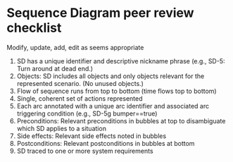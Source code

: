 # Sequence Diagram peer review checklist

Modify, update, add, edit as seems appropriate
1. SD has a unique identifier and descriptive nickname phrase (e.g., SD-5: Turn around at dead end.)
1. Objects: SD includes all objects and only objects relevant for the represented scenario. (No unused objects.)
1. Flow of sequence runs from top to bottom (time flows top to bottom)
1. Single, coherent set of actions represented
1. Each arc annotated with a unique arc identifier and associated arc triggering condition (e.g., SD-5g bumper==true)
1. Preconditions: Relevant preconditions in bubbles at top to disambiguate which SD applies to a situation
1. Side effects: Relevant side effects noted in bubbles
1. Postconditions: Relevant postconditions in bubbles at bottom
1. SD traced to one or more system requirements
